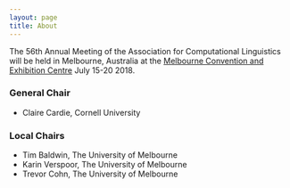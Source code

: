```yaml
---
layout: page
title: About
---
```


The 56th Annual Meeting of the Association for Computational Linguistics will be held in Melbourne, Australia at
the [Melbourne Convention and Exhibition Centre](http://mcec.com.au/) July 15-20 2018.

### General Chair

* Claire Cardie, Cornell University

### Local Chairs

* Tim Baldwin, The University of Melbourne
* Karin Verspoor, The University of Melbourne
* Trevor Cohn, The University of Melbourne
